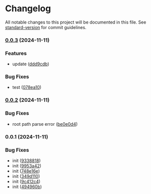 # Changelog

All notable changes to this project will be documented in this file. See [standard-version](https://github.com/conventional-changelog/standard-version) for commit guidelines.

### [0.0.3](https://github.com/jwyGithub/rsbuild-plugin-auto-alias/compare/v0.0.2...v0.0.3) (2024-11-11)


### Features

* update ([ddd9cdb](https://github.com/jwyGithub/rsbuild-plugin-auto-alias/commit/ddd9cdb8de74e94bedb01794976e004f4c21bc7c))


### Bug Fixes

* test ([078ea10](https://github.com/jwyGithub/rsbuild-plugin-auto-alias/commit/078ea10728977f9cae4c2c27781b4b778f755356))

### [0.0.2](https://github.com/jwyGithub/rsbuild-plugin-auto-alias/compare/v0.0.1...v0.0.2) (2024-11-11)

### Bug Fixes

-   root path parse error ([be0e0d4](https://github.com/jwyGithub/rsbuild-plugin-auto-alias/commit/be0e0d4e95f7e5093d4a63dc96fd696f4de2369e))

### 0.0.1 (2024-11-11)

### Bug Fixes

-   init ([9338818](https://github.com/jwyGithub/rsbuild-plugin-auto-alias/commit/933881816478acc796d1002da0e195d49c8b7dd4))
-   init ([9953a42](https://github.com/jwyGithub/rsbuild-plugin-auto-alias/commit/9953a423a726c025317ef21fc9ac63fd0a80950f))
-   init ([748e16e](https://github.com/jwyGithub/rsbuild-plugin-auto-alias/commit/748e16e0cedd4b69b39502bd29476c5e83d14702))
-   init ([349d110](https://github.com/jwyGithub/rsbuild-plugin-auto-alias/commit/349d1100a75269a192d73c0d8a87521a1cd68209))
-   init ([9c412c4](https://github.com/jwyGithub/rsbuild-plugin-auto-alias/commit/9c412c4099fc8d728c167290f13b1f107cb5ae06))
-   init ([494960b](https://github.com/jwyGithub/rsbuild-plugin-auto-alias/commit/494960b9e978ce68853dbc9d5aac36665f4c23c3))
